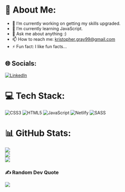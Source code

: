 # 💫 About Me:
- 🔭 I’m currently working on getting my skills upgraded.
- 🌱 I’m currently learning JavaScript.
- 💬 Ask me about anything :)
- 📫 How to reach me: kristopher.gray99@gmail.com
- ⚡ Fun fact: I like fun facts... 


## 🌐 Socials:
[![LinkedIn](https://img.shields.io/badge/LinkedIn-%230077B5.svg?logo=linkedin&logoColor=white)](https://linkedin.com/in/https://www.linkedin.com/in/kristopher-gray-41b427251/) 

# 💻 Tech Stack:
![CSS3](https://img.shields.io/badge/css3-%231572B6.svg?style=for-the-badge&logo=css3&logoColor=white) ![HTML5](https://img.shields.io/badge/html5-%23E34F26.svg?style=for-the-badge&logo=html5&logoColor=white) ![JavaScript](https://img.shields.io/badge/javascript-%23323330.svg?style=for-the-badge&logo=javascript&logoColor=%23F7DF1E) ![Netlify](https://img.shields.io/badge/netlify-%23000000.svg?style=for-the-badge&logo=netlify&logoColor=#00C7B7) ![SASS](https://img.shields.io/badge/SASS-hotpink.svg?style=for-the-badge&logo=SASS&logoColor=white)
# 📊 GitHub Stats:
![](https://github-readme-stats.vercel.app/api?username=Krisejg99&theme=dark&hide_border=true&include_all_commits=true&count_private=true)<br/>
![](https://github-readme-streak-stats.herokuapp.com/?user=Krisejg99&theme=dark&hide_border=true)<br/>
![](https://github-readme-stats.vercel.app/api/top-langs/?username=Krisejg99&theme=dark&hide_border=true&include_all_commits=true&count_private=true&layout=compact)

### ✍️ Random Dev Quote
![](https://quotes-github-readme.vercel.app/api?type=horizontal&theme=radical)

<!-- Proudly created with GPRM ( https://gprm.itsvg.in ) -->
